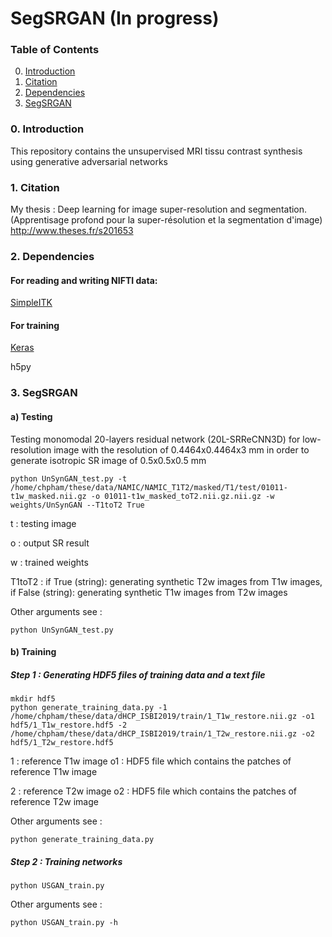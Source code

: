 # SegSRGAN (In progress)


### Table of Contents
0. [Introduction](#introduction)
1. [Citation](#citation)
1. [Dependencies](#dependencies)
1. [SegSRGAN](#SegSRGAN)

### 0. Introduction
This repository contains the unsupervised MRI tissu contrast synthesis using generative adversarial networks

### 1. Citation
My thesis : Deep learning for image super-resolution and segmentation.
(Apprentisage profond pour la super-résolution et la segmentation d'image)
http://www.theses.fr/s201653

### 2. Dependencies

#### For reading and writing NIFTI data:
[SimpleITK](https://itk.org/Wiki/SimpleITK/GettingStarted)

#### For training
[Keras](https://keras.io/)

h5py

### 3. SegSRGAN

#### a) Testing

Testing monomodal 20-layers residual network (20L-SRReCNN3D) for low-resolution image with the resolution of 0.4464x0.4464x3 mm in order to generate isotropic SR image of 0.5x0.5x0.5 mm

```
python UnSynGAN_test.py -t /home/chpham/these/data/NAMIC/NAMIC_T1T2/masked/T1/test/01011-t1w_masked.nii.gz -o 01011-t1w_masked_toT2.nii.gz.nii.gz -w weights/UnSynGAN --T1toT2 True
```
t : testing image

o : output SR result

w : trained weights

T1toT2 : if True (string): generating synthetic T2w images from T1w images, if False (string): generating synthetic T1w images from T2w images

Other arguments see : 
```
python UnSynGAN_test.py 
```

#### b) Training
##### Step 1 : Generating HDF5 files of training data and a text file
```
mkdir hdf5
python generate_training_data.py -1 /home/chpham/these/data/dHCP_ISBI2019/train/1_T1w_restore.nii.gz -o1 hdf5/1_T1w_restore.hdf5 -2 /home/chpham/these/data/dHCP_ISBI2019/train/1_T2w_restore.nii.gz -o2 hdf5/1_T2w_restore.hdf5 

```
1 : reference T1w image
o1 : HDF5 file which contains the patches of reference T1w image

2 : reference T2w image
o2 : HDF5 file which contains the patches of reference T2w image

Other arguments see : 
```
python generate_training_data.py 
```
##### Step 2 : Training networks
```
python USGAN_train.py
```
Other arguments see : 
```
python USGAN_train.py -h
```

